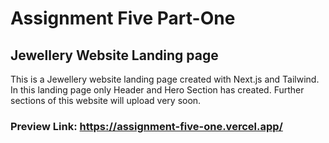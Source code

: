 # Assignment Five Part-One
## Jewellery Website Landing page
This is a Jewellery website landing page created with Next.js and Tailwind. In this landing page only Header and Hero Section has created. Further sections of this website will upload very soon. 

### Preview Link: https://assignment-five-one.vercel.app/
